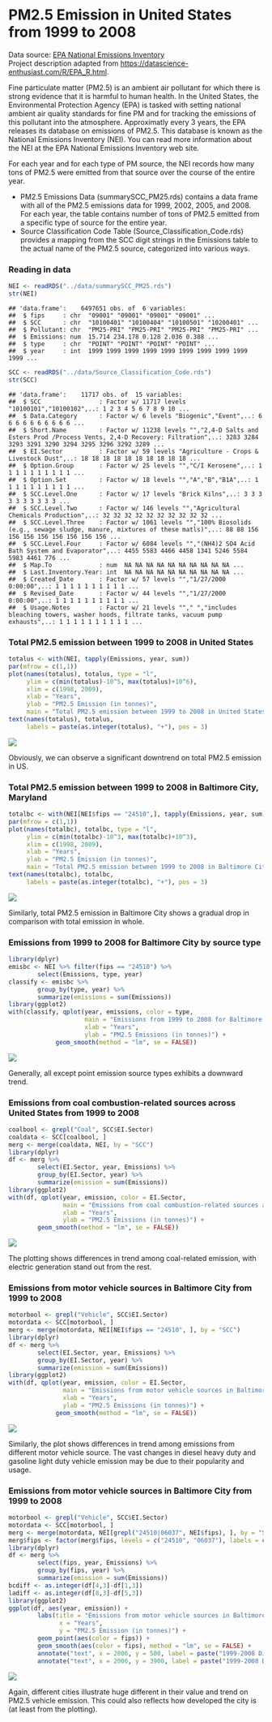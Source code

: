 PM2.5 Emission in United States from 1999 to 2008
=================================================

Data source: [EPA National Emissions
Inventory](https://www.epa.gov/technical-air-pollution-resources)  
Project description adapted from
<a href="https://datascience-enthusiast.com/R/EPA_R.html" class="uri">https://datascience-enthusiast.com/R/EPA_R.html</a>.

Fine particulate matter (PM2.5) is an ambient air pollutant for which
there is strong evidence that it is harmful to human health. In the
United States, the Environmental Protection Agency (EPA) is tasked with
setting national ambient air quality standards for fine PM and for
tracking the emissions of this pollutant into the atmosphere.
Approximatly every 3 years, the EPA releases its database on emissions
of PM2.5. This database is known as the National Emissions Inventory
(NEI). You can read more information about the NEI at the EPA National
Emissions Inventory web site.

For each year and for each type of PM source, the NEI records how many
tons of PM2.5 were emitted from that source over the course of the
entire year.

-   PM2.5 Emissions Data (summarySCC\_PM25.rds) contains a data frame
    with all of the PM2.5 emissions data for 1999, 2002, 2005, and 2008.
    For each year, the table contains number of tons of PM2.5 emitted
    from a specific type of source for the entire year.  
-   Source Classification Code Table (Source\_Classification\_Code.rds)
    provides a mapping from the SCC digit strings in the Emissions table
    to the actual name of the PM2.5 source, categorized into various
    ways.

### Reading in data

``` r
NEI <- readRDS("../data/summarySCC_PM25.rds")
str(NEI)
```

    ## 'data.frame':    6497651 obs. of  6 variables:
    ##  $ fips     : chr  "09001" "09001" "09001" "09001" ...
    ##  $ SCC      : chr  "10100401" "10100404" "10100501" "10200401" ...
    ##  $ Pollutant: chr  "PM25-PRI" "PM25-PRI" "PM25-PRI" "PM25-PRI" ...
    ##  $ Emissions: num  15.714 234.178 0.128 2.036 0.388 ...
    ##  $ type     : chr  "POINT" "POINT" "POINT" "POINT" ...
    ##  $ year     : int  1999 1999 1999 1999 1999 1999 1999 1999 1999 1999 ...

``` r
SCC <- readRDS("../data/Source_Classification_Code.rds")
str(SCC)
```

    ## 'data.frame':    11717 obs. of  15 variables:
    ##  $ SCC                : Factor w/ 11717 levels "10100101","10100102",..: 1 2 3 4 5 6 7 8 9 10 ...
    ##  $ Data.Category      : Factor w/ 6 levels "Biogenic","Event",..: 6 6 6 6 6 6 6 6 6 6 ...
    ##  $ Short.Name         : Factor w/ 11238 levels "","2,4-D Salts and Esters Prod /Process Vents, 2,4-D Recovery: Filtration",..: 3283 3284 3293 3291 3290 3294 3295 3296 3292 3289 ...
    ##  $ EI.Sector          : Factor w/ 59 levels "Agriculture - Crops & Livestock Dust",..: 18 18 18 18 18 18 18 18 18 18 ...
    ##  $ Option.Group       : Factor w/ 25 levels "","C/I Kerosene",..: 1 1 1 1 1 1 1 1 1 1 ...
    ##  $ Option.Set         : Factor w/ 18 levels "","A","B","B1A",..: 1 1 1 1 1 1 1 1 1 1 ...
    ##  $ SCC.Level.One      : Factor w/ 17 levels "Brick Kilns",..: 3 3 3 3 3 3 3 3 3 3 ...
    ##  $ SCC.Level.Two      : Factor w/ 146 levels "","Agricultural Chemicals Production",..: 32 32 32 32 32 32 32 32 32 32 ...
    ##  $ SCC.Level.Three    : Factor w/ 1061 levels "","100% Biosolids (e.g., sewage sludge, manure, mixtures of these matls)",..: 88 88 156 156 156 156 156 156 156 156 ...
    ##  $ SCC.Level.Four     : Factor w/ 6084 levels "","(NH4)2 SO4 Acid Bath System and Evaporator",..: 4455 5583 4466 4458 1341 5246 5584 5983 4461 776 ...
    ##  $ Map.To             : num  NA NA NA NA NA NA NA NA NA NA ...
    ##  $ Last.Inventory.Year: int  NA NA NA NA NA NA NA NA NA NA ...
    ##  $ Created_Date       : Factor w/ 57 levels "","1/27/2000 0:00:00",..: 1 1 1 1 1 1 1 1 1 1 ...
    ##  $ Revised_Date       : Factor w/ 44 levels "","1/27/2000 0:00:00",..: 1 1 1 1 1 1 1 1 1 1 ...
    ##  $ Usage.Notes        : Factor w/ 21 levels ""," ","includes bleaching towers, washer hoods, filtrate tanks, vacuum pump exhausts",..: 1 1 1 1 1 1 1 1 1 1 ...

### Total PM2.5 emission between 1999 to 2008 in United States

``` r
totalus <- with(NEI, tapply(Emissions, year, sum))
par(mfrow = c(1,1))
plot(names(totalus), totalus, type = "l", 
     ylim = c(min(totalus)-10^5, max(totalus)+10^6),
     xlim = c(1998, 2009),
     xlab = "Years", 
     ylab = "PM2.5 Emission (in tonnes)", 
     main = "Total PM2.5 emission between 1999 to 2008 in United States")
text(names(totalus), totalus, 
     labels = paste(as.integer(totalus), "+"), pos = 3)
```

![](README_files/figure-markdown_github/plot1-1.png)

Obviously, we can observe a significant downtrend on total PM2.5
emission in US.

### Total PM2.5 emission between 1999 to 2008 in Baltimore City, Maryland

``` r
totalbc <- with(NEI[NEI$fips == "24510",], tapply(Emissions, year, sum))
par(mfrow = c(1,1))
plot(names(totalbc), totalbc, type = "l", 
     ylim = c(min(totalbc)-10^3, max(totalbc)+10^3),
     xlim = c(1998, 2009),
     xlab = "Years", 
     ylab = "PM2.5 Emission (in tonnes)", 
     main = "Total PM2.5 emission between 1999 to 2008 in Baltimore City, Maryland")
text(names(totalbc), totalbc, 
     labels = paste(as.integer(totalbc), "+"), pos = 3)
```

![](README_files/figure-markdown_github/plot2-1.png)

Similarly, total PM2.5 emission in Baltimore City shows a gradual drop
in comparison with total emission in whole.

### Emissions from 1999 to 2008 for Baltimore City by source type

``` r
library(dplyr)
emisbc <- NEI %>% filter(fips == "24510") %>%
        select(Emissions, type, year)
classify <- emisbc %>% 
        group_by(type, year) %>%
        summarize(emissions = sum(Emissions))
library(ggplot2)
with(classify, qplot(year, emissions, color = type,
                     main = "Emissions from 1999 to 2008 for Baltimore City by source type",
                     xlab = "Years",
                     ylab = "PM2.5 Emissions (in tonnes)") + 
             geom_smooth(method = "lm", se = FALSE))
```

![](README_files/figure-markdown_github/plot3-1.png)

Generally, all except point emission source types exhibits a downward
trend.

### Emissions from coal combustion-related sources across United States from 1999 to 2008

``` r
coalbool <- grepl("Coal", SCC$EI.Sector)
coaldata <- SCC[coalbool, ]
merg <- merge(coaldata, NEI, by = "SCC")
library(dplyr)
df <- merg %>%
        select(EI.Sector, year, Emissions) %>%
        group_by(EI.Sector, year) %>%
        summarize(emission = sum(Emissions))
library(ggplot2)
with(df, qplot(year, emission, color = EI.Sector,
               main = "Emissions from coal combustion-related sources across United States from 1999 to 2008",
               xlab = "Years",
               ylab = "PM2.5 Emissions (in tonnes)") +
        geom_smooth(method = "lm", se = FALSE))
```

![](README_files/figure-markdown_github/plot4-1.png)

The plotting shows differences in trend among coal-related emission,
with electric generation stand out from the rest.

### Emissions from motor vehicle sources in Baltimore City from 1999 to 2008

``` r
motorbool <- grepl("Vehicle", SCC$EI.Sector)
motordata <- SCC[motorbool, ]
merg <- merge(motordata, NEI[NEI$fips == "24510", ], by = "SCC")
library(dplyr)
df <- merg %>%
        select(EI.Sector, year, Emissions) %>%
        group_by(EI.Sector, year) %>%
        summarize(emission = sum(Emissions))
library(ggplot2)
with(df, qplot(year, emission, color = EI.Sector,
               main = "Emissions from motor vehicle sources in Baltimore City from 1999 to 2008",
               xlab = "Years",
               ylab = "PM2.5 Emissions (in tonnes)") +
             geom_smooth(method = "lm", se = FALSE))
```

![](README_files/figure-markdown_github/plot5-1.png)

Similarly, the plot shows differences in trend among emissions from
different motor vehicle source. The vast changes in diesel heavy duty
and gasoline light duty vehicle emission may be due to their popularity
and usage.

### Emissions from motor vehicle sources in Baltimore City from 1999 to 2008

``` r
motorbool <- grepl("Vehicle", SCC$EI.Sector)
motordata <- SCC[motorbool, ]
merg <- merge(motordata, NEI[grepl("24510|06037", NEI$fips), ], by = "SCC")
merg$fips <- factor(merg$fips, levels = c("24510", "06037"), labels = c("Baltimore City", "Los Angeles"))
library(dplyr)
df <- merg %>%
        select(fips, year, Emissions) %>%
        group_by(fips, year) %>%
        summarize(emission = sum(Emissions))
bcdiff <- as.integer(df[4,3]-df[1,3])
ladiff <- as.integer(df[8,3]-df[5,3])
library(ggplot2)
ggplot(df, aes(year, emission)) +
        labs(title = "Emissions from motor vehicle sources in Baltimore City from 1999 to 2008",
              x = "Years",
              y = "PM2.5 Emission (in tonnes)") +
        geom_point(aes(color = fips)) +
        geom_smooth(aes(color = fips), method = "lm", se = FALSE) +
        annotate("text", x = 2006, y = 500, label = paste("1999-2008 Diff =", bcdiff)) +
        annotate("text", x = 2006, y = 3900, label = paste("1999-2008 Diff =", ladiff))
```

![](README_files/figure-markdown_github/plot6-1.png)

Again, different cities illustrate huge different in their value and
trend on PM2.5 vehicle emission. This could also reflects how developed
the city is (at least from the plotting).
